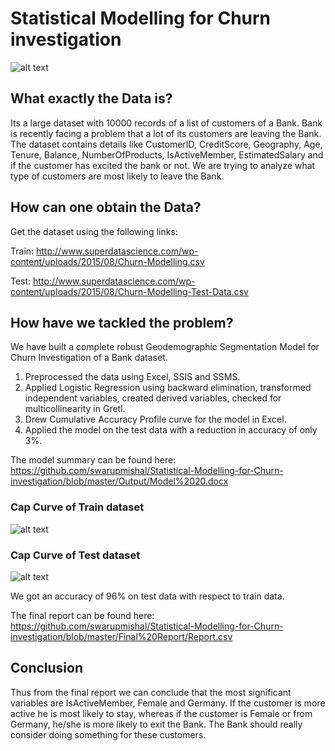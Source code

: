 # Statistical Modelling for Churn investigation
![alt text](https://github.com/swarupmishal/Statistical-Modelling-for-Churn-investigation/blob/master/Extras/AAEAAQAAAAAAAAdeAAAAJDRmOWNmYTdhLTRhNmUtNGZlYi05MjIwLTQ3YTRhODZmNTQ2YQ.jpg)


## What exactly the Data is?
Its a large dataset with 10000 records of a list of customers of a Bank. Bank is recently facing a problem that a lot of its customers are leaving the Bank. The dataset contains details like CustomerID, CreditScore, Geography, Age, Tenure, Balance, NumberOfProducts, IsActiveMember, EstimatedSalary and if the customer has excited the bank or not. We are trying to analyze what type of customers are most likely to leave the Bank.


## How can one obtain the Data?
Get the dataset using the following links:

Train: http://www.superdatascience.com/wp-content/uploads/2015/08/Churn-Modelling.csv

Test: http://www.superdatascience.com/wp-content/uploads/2015/08/Churn-Modelling-Test-Data.csv

## How have we tackled the problem?
We have built a complete robust Geodemographic Segmentation Model for Churn Investigation of a Bank dataset. 
1. Preprocessed the data using Excel, SSIS and SSMS. 
2. Applied Logistic Regression using backward elimination, transformed independent variables, created derived variables, checked for multicollinearity in Gretl. 
3. Drew Cumulative Accuracy Profile curve for the model in Excel.
4. Applied the model on the test data with a reduction in accuracy of only 3%.

The model summary can be found here: https://github.com/swarupmishal/Statistical-Modelling-for-Churn-investigation/blob/master/Output/Model%2020.docx

### Cap Curve of Train dataset
![alt text](https://github.com/swarupmishal/Statistical-Modelling-for-Churn-investigation/blob/master/Output/Train%20data%20CAP%20curve.png)

### Cap Curve of Test dataset
![alt text](https://github.com/swarupmishal/Statistical-Modelling-for-Churn-investigation/blob/master/Output/Test%20data%20CAP%20curve.png)

We got an accuracy of 96% on test data with respect to train data. 

The final report can be found here: https://github.com/swarupmishal/Statistical-Modelling-for-Churn-investigation/blob/master/Final%20Report/Report.csv


## Conclusion
Thus from the final report we can conclude that the most significant variables are IsActiveMember, Female and Germany. If the customer is more active he is most likely to stay, whereas if the customer is Female or from Germany, he/she is more likely to exit the Bank. The Bank should really consider doing something for these customers.
